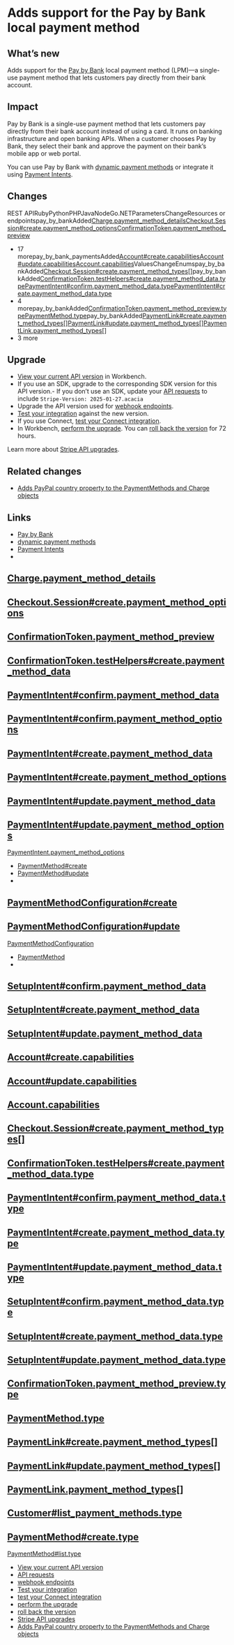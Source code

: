 # Adds support for the Pay by Bank local payment method

## What’s new

Adds support for the [Pay by Bank](https://docs.stripe.com/payments/pay-by-bank)
local payment method (LPM)—a single-use payment method that lets customers pay
directly from their bank account.

## Impact

Pay by Bank is a single-use payment method that lets customers pay directly from
their bank account instead of using a card. It runs on banking infrastructure
and open banking APIs. When a customer chooses Pay by Bank, they select their
bank and approve the payment on their bank’s mobile app or web portal.

You can use Pay by Bank with [dynamic payment
methods](https://docs.stripe.com/payments/payment-methods/dynamic-payment-methods)
or integrate it using [Payment
Intents](https://docs.stripe.com/api/payment_intents).

## Changes

REST APIRubyPythonPHPJavaNodeGo.NETParametersChangeResources or
endpointspay_by_bankAdded[Charge.payment_method_details](https://docs.stripe.com/api/charges/object#charge_object-payment_method_details)[Checkout.Session#create.payment_method_options](https://docs.stripe.com/api/checkout/sessions/create#create_checkout_session-payment_method_options)[ConfirmationToken.payment_method_preview](https://docs.stripe.com/api/confirmation_tokens/object#confirmation_token_object-payment_method_preview)
+ 17
morepay_by_bank_paymentsAdded[Account#create.capabilities](https://docs.stripe.com/api/accounts/create#create_account-capabilities)[Account#update.capabilities](https://docs.stripe.com/api/accounts/update#update_account-capabilities)[Account.capabilities](https://docs.stripe.com/api/accounts/object#account_object-capabilities)ValuesChangeEnumspay_by_bankAdded[Checkout.Session#create.payment_method_types[]](https://docs.stripe.com/api/checkout/sessions/create#create_checkout_session-payment_method_types)pay_by_bankAdded[ConfirmationToken.testHelpers#create.payment_method_data.type](https://docs.stripe.com/api/confirmation_tokens/test_create#test_create-payment_method_data-type)[PaymentIntent#confirm.payment_method_data.type](https://docs.stripe.com/api/payment_intents/confirm#confirm_payment_intent-payment_method_data-type)[PaymentIntent#create.payment_method_data.type](https://docs.stripe.com/api/payment_intents/create#create_payment_intent-payment_method_data-type)
+ 4
morepay_by_bankAdded[ConfirmationToken.payment_method_preview.type](https://docs.stripe.com/api/confirmation_tokens/object#confirmation_token_object-payment_method_preview-type)[PaymentMethod.type](https://docs.stripe.com/api/payment_methods/object#payment_method_object-type)pay_by_bankAdded[PaymentLink#create.payment_method_types[]](https://docs.stripe.com/api/payment-link/create#create_payment_link-payment_method_types)[PaymentLink#update.payment_method_types[]](https://docs.stripe.com/api/payment-link/update#update_payment_link-payment_method_types)[PaymentLink.payment_method_types[]](https://docs.stripe.com/api/payment-link/object#payment_link_object-payment_method_types)
+ 3 more
## Upgrade

- [View your current API
version](https://docs.stripe.com/upgrades#view-your-api-version-and-the-latest-available-upgrade-in-workbench)
in Workbench.
- If you use an SDK, upgrade to the corresponding SDK version for this API
version.- If you don’t use an SDK, update your [API
requests](https://docs.stripe.com/api/versioning) to include `Stripe-Version:
2025-01-27.acacia`
- Upgrade the API version used for [webhook
endpoints](https://docs.stripe.com/webhooks/versioning).
- [Test your integration](https://docs.stripe.com/testing) against the new
version.
- If you use Connect, [test your Connect
integration](https://docs.stripe.com/connect/testing).
- In Workbench, [perform the
upgrade](https://docs.stripe.com/upgrades#perform-the-upgrade). You can [roll
back the version](https://docs.stripe.com/upgrades#roll-back-your-api-version)
for 72 hours.

Learn more about [Stripe API upgrades](https://docs.stripe.com/upgrades).

## Related changes

- [Adds PayPal country property to the PaymentMethods and Charge
objects](https://docs.stripe.com/changelog/acacia/2025-01-27/paypal-country)

## Links

- [Pay by Bank](https://docs.stripe.com/payments/pay-by-bank)
- [dynamic payment
methods](https://docs.stripe.com/payments/payment-methods/dynamic-payment-methods)
- [Payment Intents](https://docs.stripe.com/api/payment_intents)
-
[Charge.payment_method_details](https://docs.stripe.com/api/charges/object#charge_object-payment_method_details)
-
[Checkout.Session#create.payment_method_options](https://docs.stripe.com/api/checkout/sessions/create#create_checkout_session-payment_method_options)
-
[ConfirmationToken.payment_method_preview](https://docs.stripe.com/api/confirmation_tokens/object#confirmation_token_object-payment_method_preview)
-
[ConfirmationToken.testHelpers#create.payment_method_data](https://docs.stripe.com/api/confirmation_tokens/test_create#test_create-payment_method_data)
-
[PaymentIntent#confirm.payment_method_data](https://docs.stripe.com/api/payment_intents/confirm#confirm_payment_intent-payment_method_data)
-
[PaymentIntent#confirm.payment_method_options](https://docs.stripe.com/api/payment_intents/confirm#confirm_payment_intent-payment_method_options)
-
[PaymentIntent#create.payment_method_data](https://docs.stripe.com/api/payment_intents/create#create_payment_intent-payment_method_data)
-
[PaymentIntent#create.payment_method_options](https://docs.stripe.com/api/payment_intents/create#create_payment_intent-payment_method_options)
-
[PaymentIntent#update.payment_method_data](https://docs.stripe.com/api/payment_intents/update#update_payment_intent-payment_method_data)
-
[PaymentIntent#update.payment_method_options](https://docs.stripe.com/api/payment_intents/update#update_payment_intent-payment_method_options)
-
[PaymentIntent.payment_method_options](https://docs.stripe.com/api/payment_intents/object#payment_intent_object-payment_method_options)
- [PaymentMethod#create](https://docs.stripe.com/api/payment_methods/create)
- [PaymentMethod#update](https://docs.stripe.com/api/payment_methods/update)
-
[PaymentMethodConfiguration#create](https://docs.stripe.com/api/payment_method_configurations/create)
-
[PaymentMethodConfiguration#update](https://docs.stripe.com/api/payment_method_configurations/update)
-
[PaymentMethodConfiguration](https://docs.stripe.com/api/payment_method_configurations/object)
- [PaymentMethod](https://docs.stripe.com/api/payment_methods/object)
-
[SetupIntent#confirm.payment_method_data](https://docs.stripe.com/api/setup_intents/confirm#confirm_setup_intent-payment_method_data)
-
[SetupIntent#create.payment_method_data](https://docs.stripe.com/api/setup_intents/create#create_setup_intent-payment_method_data)
-
[SetupIntent#update.payment_method_data](https://docs.stripe.com/api/setup_intents/update#update_setup_intent-payment_method_data)
-
[Account#create.capabilities](https://docs.stripe.com/api/accounts/create#create_account-capabilities)
-
[Account#update.capabilities](https://docs.stripe.com/api/accounts/update#update_account-capabilities)
-
[Account.capabilities](https://docs.stripe.com/api/accounts/object#account_object-capabilities)
-
[Checkout.Session#create.payment_method_types[]](https://docs.stripe.com/api/checkout/sessions/create#create_checkout_session-payment_method_types)
-
[ConfirmationToken.testHelpers#create.payment_method_data.type](https://docs.stripe.com/api/confirmation_tokens/test_create#test_create-payment_method_data-type)
-
[PaymentIntent#confirm.payment_method_data.type](https://docs.stripe.com/api/payment_intents/confirm#confirm_payment_intent-payment_method_data-type)
-
[PaymentIntent#create.payment_method_data.type](https://docs.stripe.com/api/payment_intents/create#create_payment_intent-payment_method_data-type)
-
[PaymentIntent#update.payment_method_data.type](https://docs.stripe.com/api/payment_intents/update#update_payment_intent-payment_method_data-type)
-
[SetupIntent#confirm.payment_method_data.type](https://docs.stripe.com/api/setup_intents/confirm#confirm_setup_intent-payment_method_data-type)
-
[SetupIntent#create.payment_method_data.type](https://docs.stripe.com/api/setup_intents/create#create_setup_intent-payment_method_data-type)
-
[SetupIntent#update.payment_method_data.type](https://docs.stripe.com/api/setup_intents/update#update_setup_intent-payment_method_data-type)
-
[ConfirmationToken.payment_method_preview.type](https://docs.stripe.com/api/confirmation_tokens/object#confirmation_token_object-payment_method_preview-type)
-
[PaymentMethod.type](https://docs.stripe.com/api/payment_methods/object#payment_method_object-type)
-
[PaymentLink#create.payment_method_types[]](https://docs.stripe.com/api/payment-link/create#create_payment_link-payment_method_types)
-
[PaymentLink#update.payment_method_types[]](https://docs.stripe.com/api/payment-link/update#update_payment_link-payment_method_types)
-
[PaymentLink.payment_method_types[]](https://docs.stripe.com/api/payment-link/object#payment_link_object-payment_method_types)
-
[Customer#list_payment_methods.type](https://docs.stripe.com/api/payment_methods/customer_list#list_customer_payment_methods-type)
-
[PaymentMethod#create.type](https://docs.stripe.com/api/payment_methods/create#create_payment_method-type)
-
[PaymentMethod#list.type](https://docs.stripe.com/api/payment_methods/list#list_payment_methods-type)
- [View your current API
version](https://docs.stripe.com/upgrades#view-your-api-version-and-the-latest-available-upgrade-in-workbench)
- [API requests](https://docs.stripe.com/api/versioning)
- [webhook endpoints](https://docs.stripe.com/webhooks/versioning)
- [Test your integration](https://docs.stripe.com/testing)
- [test your Connect integration](https://docs.stripe.com/connect/testing)
- [perform the upgrade](https://docs.stripe.com/upgrades#perform-the-upgrade)
- [roll back the
version](https://docs.stripe.com/upgrades#roll-back-your-api-version)
- [Stripe API upgrades](https://docs.stripe.com/upgrades)
- [Adds PayPal country property to the PaymentMethods and Charge
objects](https://docs.stripe.com/changelog/acacia/2025-01-27/paypal-country)